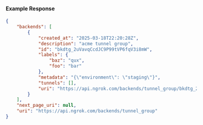 <!-- Code generated for API Clients. DO NOT EDIT. -->

#### Example Response

```json
{
	"backends": [
		{
			"created_at": "2025-03-18T22:20:28Z",
			"description": "acme tunnel group",
			"id": "bkdtg_2uVavqCcdJC9P99tVP6fqV3i8mW",
			"labels": {
				"baz": "qux",
				"foo": "bar"
			},
			"metadata": "{\"environment\": \"staging\"}",
			"tunnels": [],
			"uri": "https://api.ngrok.com/backends/tunnel_group/bkdtg_2uVavqCcdJC9P99tVP6fqV3i8mW"
		}
	],
	"next_page_uri": null,
	"uri": "https://api.ngrok.com/backends/tunnel_group"
}
```
